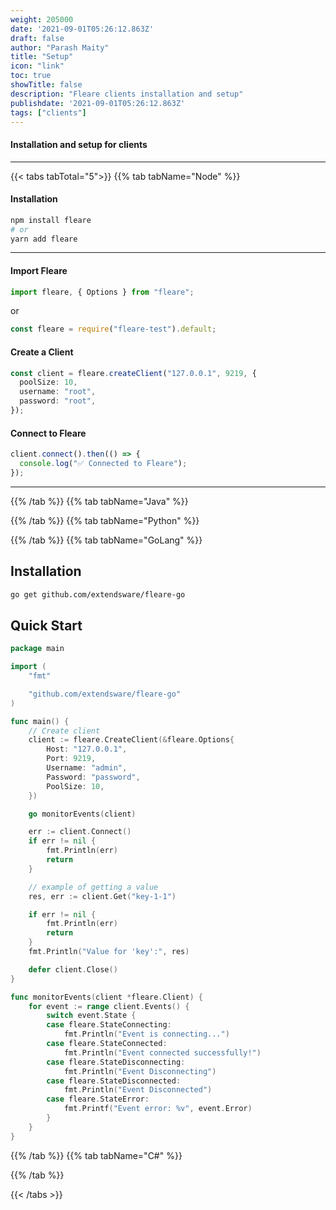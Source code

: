 ```yaml
---
weight: 205000
date: '2021-09-01T05:26:12.863Z'
draft: false
author: "Parash Maity"
title: "Setup"
icon: "link"
toc: true
showTitle: false
description: "Fleare clients installation and setup"
publishdate: '2021-09-01T05:26:12.863Z'
tags: ["clients"]
---
```



#### Installation and setup for clients


---

{{< tabs tabTotal="5">}}
{{% tab tabName="Node" %}}

#### Installation

```bash
npm install fleare
# or
yarn add fleare
````

---

#### Import Fleare


```ts
import fleare, { Options } from "fleare";
```

or
```js
const fleare = require("fleare-test").default;
```

#### Create a Client

```ts
const client = fleare.createClient("127.0.0.1", 9219, {
  poolSize: 10,
  username: "root",
  password: "root",
});
```

#### Connect to Fleare

```ts
client.connect().then(() => {
  console.log("✅ Connected to Fleare");
});
```

---

{{% /tab %}}
{{% tab tabName="Java" %}}


{{% /tab %}}
{{% tab tabName="Python" %}}


{{% /tab %}}
{{% tab tabName="GoLang" %}}

## Installation

```bash
go get github.com/extendsware/fleare-go
```

## Quick Start

```go
package main

import (
	"fmt"

	"github.com/extendsware/fleare-go"
)

func main() {
	// Create client
	client := fleare.CreateClient(&fleare.Options{
		Host: "127.0.0.1",
		Port: 9219,
		Username: "admin",
		Password: "password",
		PoolSize: 10,
	})

	go monitorEvents(client)

	err := client.Connect()
	if err != nil {
		fmt.Println(err)
		return
	}

	// example of getting a value
	res, err := client.Get("key-1-1")

	if err != nil {
		fmt.Println(err)
		return
	}
	fmt.Println("Value for 'key':", res)

	defer client.Close()
}

func monitorEvents(client *fleare.Client) {
	for event := range client.Events() {
		switch event.State {
		case fleare.StateConnecting:
			fmt.Println("Event is connecting...")
		case fleare.StateConnected:
			fmt.Println("Event connected successfully!")
		case fleare.StateDisconnecting:
			fmt.Println("Event Disconnecting")
		case fleare.StateDisconnected:
			fmt.Println("Event Disconnected")
		case fleare.StateError:
			fmt.Printf("Event error: %v", event.Error)
		}
	}
}

```

{{% /tab %}}
{{% tab tabName="C#" %}}


{{% /tab %}}

{{< /tabs >}}

